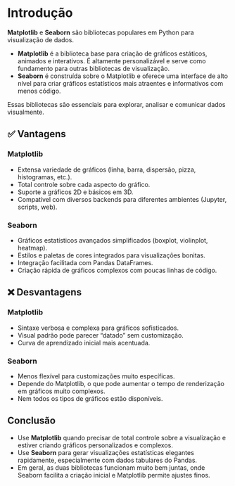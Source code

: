 # Introdução

**Matplotlib** e **Seaborn** são bibliotecas populares em Python para visualização de dados.

- **Matplotlib** é a biblioteca base para criação de gráficos estáticos, animados e interativos. É altamente personalizável e serve como fundamento para outras bibliotecas de visualização.
- **Seaborn** é construída sobre o Matplotlib e oferece uma interface de alto nível para criar gráficos estatísticos mais atraentes e informativos com menos código.

Essas bibliotecas são essenciais para explorar, analisar e comunicar dados visualmente.


## ✅ Vantagens

### Matplotlib
- Extensa variedade de gráficos (linha, barra, dispersão, pizza, histogramas, etc.).
- Total controle sobre cada aspecto do gráfico.
- Suporte a gráficos 2D e básicos em 3D.
- Compatível com diversos backends para diferentes ambientes (Jupyter, scripts, web).

### Seaborn
- Gráficos estatísticos avançados simplificados (boxplot, violinplot, heatmap).
- Estilos e paletas de cores integrados para visualizações bonitas.
- Integração facilitada com Pandas DataFrames.
- Criação rápida de gráficos complexos com poucas linhas de código.


## ❌ Desvantagens

### Matplotlib
- Sintaxe verbosa e complexa para gráficos sofisticados.
- Visual padrão pode parecer “datado” sem customização.
- Curva de aprendizado inicial mais acentuada.

### Seaborn
- Menos flexível para customizações muito específicas.
- Depende do Matplotlib, o que pode aumentar o tempo de renderização em gráficos muito complexos.
- Nem todos os tipos de gráficos estão disponíveis.


## Conclusão

- Use **Matplotlib** quando precisar de total controle sobre a visualização e estiver criando gráficos personalizados e complexos.
- Use **Seaborn** para gerar visualizações estatísticas elegantes rapidamente, especialmente com dados tabulares do Pandas.
- Em geral, as duas bibliotecas funcionam muito bem juntas, onde Seaborn facilita a criação inicial e Matplotlib permite ajustes finos.
